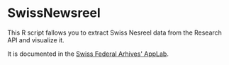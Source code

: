 # SwissNewsreel

This R script fallows you to extract Swiss Nesreel data from the Research API and visualize it.

It is documented in the [Swiss Federal Arhives' AppLab](http://applab.bar.admin.ch/extract-filmwochenshau-data-from-the-research-api-and-visualise-it).
